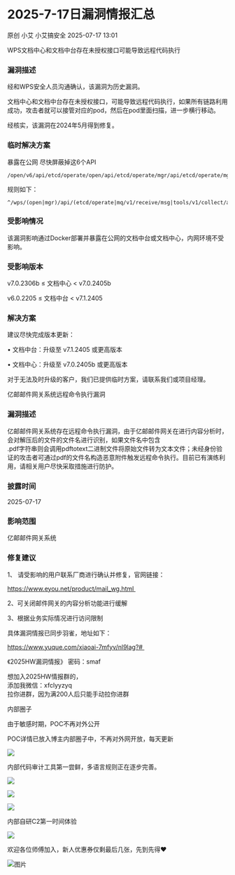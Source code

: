 #  2025-7-17日漏洞情报汇总  
原创 小艾  小艾搞安全   2025-07-17 13:01  
  
WPS文档中心和文档中台存在未授权接口可能导致远程代码执行  
### 漏洞描述  
  
经和WPS安全人员沟通确认，该漏洞为历史漏洞。  
  
文档中心和文档中台存在未授权接口，可能导致远程代码执行，如果所有链路利用成功，攻击者就可以接管对应的pod，然后在pod里面扫描，进一步横行移动。  
  
经核实，该漏洞在2024年5月得到修复。  
### 临时解决方案  
  
暴露在公网 尽快屏蔽掉这6个API  
```
/open/v6/api/etcd/operate/open/api/etcd/operate/mgr/api/etcd/operate/mgr/api/mq/v1/receive/msg/open/api/tools/v1/collect/appactivity/mgr/api/tools/v1/collect/appactivity
```  
  
规则如下：  
```
^/wps/(open|mgr)/api/(etcd/operate|mq/v1/receive/msg|tools/v1/collect/appactivity)$|^/wps/open/v6/api/etcd/operate$
```  
### 受影响情况  
  
该漏洞影响通过Docker部署并暴露在公网的文档中台或文档中心，内网环境不受影响。  
### 受影响版本  
  
v7.0.2306b ≤ 文档中心 < v7.0.2405b  
  
v6.0.2205 ≤ 文档中台 < v7.1.2405  
### 解决方案  
  
建议尽快完成版本更新：  
  
• 文档中台：升级至 v7.1.2405 或更高版本  
  
• 文档中心：升级至 v7.0.2405b 或更高版本  
  
对于无法及时升级的客户，我们已提供临时方案，请联系我们或项目经理。  
  
亿邮邮件网关系统远程命令执行漏洞  
### 漏洞描述  
  
亿邮邮件网关系统存在远程命令执行漏洞，由于亿邮邮件网关在进行内容分析时，会对解压后的文件的文件名进行识别，如果文件名中包含  
.pdf字符串则会调用pdftotext二进制文件将原始文件转为文本文件；未经身份验证的攻击者可通过pdf的文件名构造恶意附件触发远程命令执行。目前已有演练利用，请相关用户尽快采取措施进行防护。  
### 披露时间  
  
2025-07-17  
### 影响范围  
  
亿邮邮件网关系统  
### 修复建议  
  
1、 请受影响的用户联系厂商进行确认并修复，官网链接：  
  
https://www.eyou.net/product/mail_wg.html   
  
2、可关闭邮件网关的内容分析功能进行缓解   
  
3、根据业务实际情况进行访问限制  
  
  
  
具体漏洞情报已同步羽雀，地址如下：  
  
https://www.yuque.com/xiaoai-7mfyv/nl9lag?#   
  
《2025HW漏洞情报》 密码：smaf  
  
想加入2025HW情报群的，  
添加我微信：xfclyyzyq  
拉你进群，因为满200人后只能手动拉你进群  
  
内部圈子  
  
  
由于敏感时期，POC不再对外公开  
  
POC详情已放入博主内部圈子中，不再对外网开放，每天更新  
  
![](https://mmbiz.qpic.cn/mmbiz_png/XicduVvI3nG2DxOfQBPr0ibtkibr7q0FNFpGSicRaPhIKLOQicbiaiarWJPHlTv7JqrQJ7MwuZo9uSPAry65whtVXCa5A/640?wx_fmt=png&from=appmsg "")  
  
内部代码审计工具第一尝鲜，多语言规则正在逐步完善。  
  
![](https://mmbiz.qpic.cn/mmbiz_png/XicduVvI3nG2DxOfQBPr0ibtkibr7q0FNFp01BdxMdtRiacVolwy8njlUDl2L4XSWzib8jbZRXg0bZibvy6QAUQ6xiapw/640?wx_fmt=png&from=appmsg "")  
  
![](https://mmbiz.qpic.cn/mmbiz_png/XicduVvI3nG2DxOfQBPr0ibtkibr7q0FNFpGCOHUg2qlf91sntwtx5iaJdpNDNOLibUnFh9n50cicMOJiaLgpymbqKnpw/640?wx_fmt=png&from=appmsg "")  
  
![](https://mmbiz.qpic.cn/mmbiz_png/XicduVvI3nG2DxOfQBPr0ibtkibr7q0FNFpqoa68rDrGeLaiaxvyPInMYRXRlGAO6OuWbeeA3vagYx2y4WBkurSOMw/640?wx_fmt=png&from=appmsg "")  
  
内部自研C2第一时间体验  
  
![](https://mmbiz.qpic.cn/mmbiz_png/XicduVvI3nG2DxOfQBPr0ibtkibr7q0FNFpKXic2g7lt0kpGOq7sib77K9DnE1lsVV35mDmOmnmUpZJfjszoFHerW1g/640?wx_fmt=png&from=appmsg "")  
  
欢迎各位师傅加入，新人优惠券仅剩最后几张，先到先得❤️  
  
![图片](https://mmbiz.qpic.cn/mmbiz_png/XicduVvI3nG0yAXPnPriaREr7Q8bjtz8pQz1hqLfPPEGyia543kgf0MiaDOCXTkxwn7XC5R9ecgaE6gCK1sgsBh3zg/640?wx_fmt=png&from=appmsg&watermark=1&tp=webp&wxfrom=5&wx_lazy=1 "")  
  

